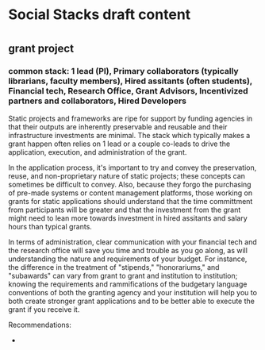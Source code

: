 # Social Stacks draft content

#

## grant project

### common stack: 1 lead (PI), Primary collaborators (typically librarians, faculty members), Hired assitants (often students), Financial tech, Research Office, Grant Advisors, Incentivized partners and collaborators, Hired Developers

Static projects and frameworks are ripe for support by funding agencies in that their outputs are inherently preservable and reusable and their infrastructure investments are minimal. The stack which typically makes a grant happen often relies on 1 lead or a couple co-leads to drive the application, execution, and administration of the grant. 

In the application process, it's important to try and convey the preservation, reuse, and non-proprietary nature of static projects; these concepts can sometimes be difficult to convey. Also, because they forgo the purchasing of pre-made systems or content management platforms, those working on grants for static applications should understand that the time committment from participants will be greater and that the investment from the grant might need to lean more towards investment in hired assitants and salary hours than typical grants.   

In terms of administration, clear communication with your financial tech and the research office will save you time and trouble as you go along, as will understanding the nature and requirements of your budget. For instance, the difference in the treatment of "stipends," "honorariums," and "subawards" can vary from grant to grant and institution to institution; knowing the requirements and rammifications of the budgetary language conventions of both the granting agency and your institution will help you to both create stronger grant applications and to be better able to execute the grant if you receive it. 

Recommendations: 

- 
